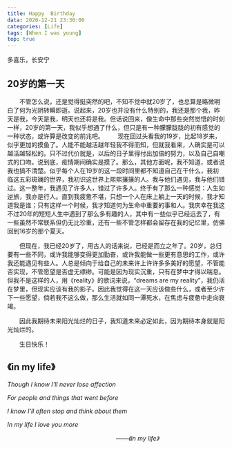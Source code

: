 ```yaml
---
title: Happy  Birthday
data: 2020-12-21 23:30:00
categories: [Life]
tags: [When I was young]
top: true
---
```

多喜乐，长安宁

## 20岁的第一天

&emsp;&emsp;不管怎么说，还是觉得挺突然的吧，不知不觉中就20岁了，也总算是略微明白了何为光阴转瞬即逝。说起来，20岁也并没有什么特别的，我还是那个我，昨天是我，今天是我，明天也还将是我。但话说回来，像生命中那些突然觉悟的时刻一样，20岁的第一天，我似乎想通了什么，但只是有一种朦朦胧胧的初有感觉的一种状态，或许算是改变的前兆吧。
&emsp;&emsp;现在回过头看我的19岁，比起18岁来，似乎更加的摸鱼了。人能不能越活越年轻我不得而知，但就我看来，人确实是可以越活越轻松的。只不过代价就是，以后的日子里得付出加倍的努力，以及自己自嘲式的口吻。说到底，疫情期间确实是摸了。那么，其他方面呢，我不知道，或者说我也搞不清楚。似乎每个人在19岁的这一段时间里都不知道自己在干什么，我初临这五彩斑斓的世界，我初识这世界上熙熙攘攘的人。我与他们遇见，我与他们错过。这一整年，我遇见了许多人，错过了许多人。终于有了那么一种感觉：人生如逆旅，我亦是行人。直到我疲惫不堪，只想一个人在床上躺上一天的时候，我才知道我是谁；只有这样一个时候，我才知道何为生命中重要的事和人。我庆幸在我这不过20年的短短人生中遇到了那么多有趣的人，其中有一些似乎已经远去了，有一些虽然不常联系但仍无比珍重，还有一些不管怎样都会留存在我的记忆里，仿佛回到16岁的那个夏天。

&emsp;&emsp;但现在，我已经20岁了，用古人的话来说，已经是而立之年了。20岁，总归要有一些不同，或许我能够变得更加勤奋，或许我能做一些更有意思的工作，或许我还能遇见有些人。人总是倾向于给自己的未来许上许许多多美好的愿望，不管能否实现，不管愿望是否虚无缥缈。可能是因为现实沉重，只有在梦中才得以喘息。但我不是这样的人，用《reality》的歌词来说，“dreams are my reality”，我仍活在梦里，但现实应该有我的影子。因此我觉得在这一天应该做些什么，或者至少许下一些愿望，倘若我不这么做，那么生活就如同一潭死水，在焦虑与疲惫中走向衰竭。

&emsp;&emsp;因此我期待未来阳光灿烂的日子，我知道未来必定如此，因为期待本身就是阳光灿烂的。

&emsp;&emsp;生日快乐！





## 《in my life》

*Though I know I'll never lose affection*

*For people and things that went before*

*I know I'll often stop and think about them*

*In my life I love you more*



&emsp;&emsp;&emsp;&emsp;&emsp;&emsp;&emsp;&emsp;&emsp;&emsp;&emsp;&emsp;&emsp;&emsp;&emsp;&emsp;&emsp;&emsp;*——《in my life》*&emsp;